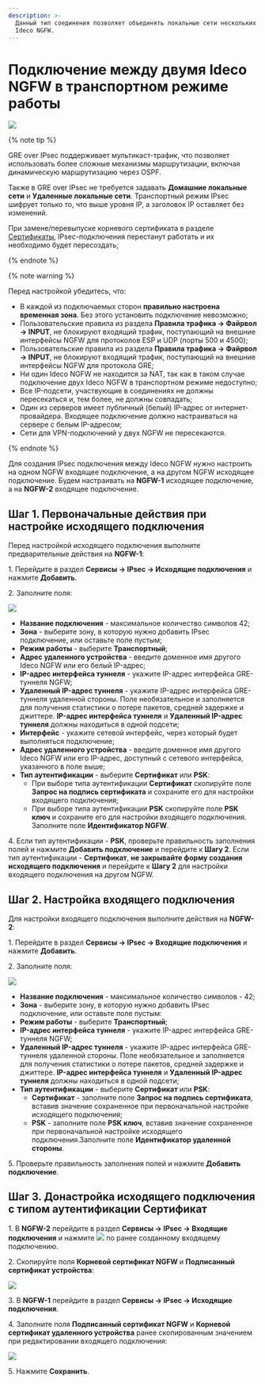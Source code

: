 ```yaml
---
description: >-
  Данный тип соединения позволяет объединять локальные сети нескольких серверов
  Ideco NGFW.
---
```


# Подключение между двумя Ideco NGFW в транспортном режиме работы

![](../../../../../_images/ipsec-utm-to-utm-transport.png)

{% note tip %}

GRE over IPsec поддерживает мультикаст-трафик, что позволяет использовать более сложные механизмы маршрутизации, включая динамическую маршрутизацию через OSPF.

Также в GRE over IPsec не требуется задавать **Домашние локальные сети** и **Удаленные локальные сети**. Транспортный режим IPsec шифрует только то, что выше уровня IP, а заголовок IP оставляет без изменений.

При замене/перевыпуске корневого сертификата в разделе [Сертификаты](../../../../../ngfw/settings/services/certificates/README.md), IPsec-подключения перестанут работать и их необходимо будет пересоздать;

{% endnote %}

{% note warning %}

Перед настройкой убедитесь, что:

* В каждой из подключаемых сторон **правильно настроена временная зона**. Без этого установить подключение невозможно;
* Пользовательские правила из раздела **Правила трафика -> Файрвол -> INPUT**, не блокируют входящий трафик, поступающий на внешние интерфейсы NGFW для протоколов ESP и UDP (порты 500 и 4500);
* Пользовательские правила из раздела **Правила трафика -> Файрвол -> INPUT**, не блокируют входящий трафик, поступающий на внешние интерфейсы NGFW для протокола GRE;
* Ни один Ideco NGFW не находится за NAT, так как в таком случае подключение двух Ideco NGFW в транспортном режиме недоступно;
* Все IP-подсети, участвующие в соединениях не должны пересекаться и, тем более, не должны совпадать;
* Один из серверов имеет публичный (белый) IP-адрес от интернет-провайдера. Входящее подключение должно настраиваться на сервере с белым IP-адресом;
* Сети для VPN-подключений у двух NGFW не пересекаются.

{% endnote %}

Для создания IPsec подключения между Ideco NGFW нужно настроить на одном NGFW входящее подключение, а на другом NGFW исходящее подключение. Будем настраивать на **NGFW-1** исходящее подключение, а на **NGFW-2** входящее подключение.

## Шаг 1. Первоначальные действия при настройке исходящего подключения

Перед настройкой исходящего подключения выполните предварительные действия на **NGFW-1**:

1\. Перейдите в раздел **Сервисы -> IPsec -> Исходящие подключения** и нажмите **Добавить**.

2\. Заполните поля:

![](../../../../../_images/ipsec6.png)
   
   * **Название подключения** - максимальное количество символов 42;
   * **Зона** - выберите зону, в которую нужно добавить IPsec подключение, или оставьте поле пустым;
   * **Режим работы** - выберите **Транспортный**;
   * **Адрес удаленного устройства** - введите доменное имя другого Ideco NGFW или его белый IP-адрес;
   * **IP-адрес интерфейса туннеля** - укажите IP-адрес интерфейса GRE-туннеля NGFW;
   * **Удаленный IP-адрес туннеля** - укажите IP-адрес интерфейса GRE-туннеля удаленной стороны. Поле необязательное и заполняется для получения статистики о потере пакетов, средней задержке и джиттере. **IP-адрес интерфейса туннеля** и **Удаленный IP-адрес туннеля** должны находиться в одной подсети;
   * **Интерфейс** - укажите сетевой интерфейс, через который будет выполняться подключение;
   * **Адрес удаленного устройства** - введите доменное имя другого Ideco NGFW или его IP-адрес, доступный с сетевого интерфейса, указанного в поле выше;
   * **Тип аутентификации** - выберите **Сертификат** или **PSK**:
     * При выборе типа аутентификации **Сертификат** скопируйте поле **Запрос на подпись сертификата** и сохраните его для настройки входящего подключения;
     * При выборе типа аутентификации **PSK** скопируйте поле **PSK ключ** и сохраните его для настройки входящего подключения. Заполните поле **Идентификатор NGFW**.

4\. Если тип аутентификации - **PSK**, проверьте правильность заполнения полей и нажмите **Добавить подключение** и перейдите к **Шагу 2**. Если тип аутентификации - **Сертификат**, **не закрывайте форму создания исходящего подключения** и перейдите к **Шагу 2** для настройки входящего подключения на другом NGFW.

## Шаг 2. Настройка входящего подключения

Для настройки входящего подключения выполните действия на **NGFW-2**:

1\. Перейдите в раздел **Сервисы -> IPsec -> Входящие подключения** и нажмите **Добавить**.

2\. Заполните поля:

![](../../../../../_images/ipsec7.png)

   * **Название подключения** - максимальное количество символов - 42;
   * **Зона** - выберите зону, в которую нужно добавить IPsec подключение, или оставьте поле пустым:
   * **Режим работы** - выберите **Транспортный**;
   * **IP-адрес интерфейса туннеля** - укажите IP-адрес интерфейса GRE-туннеля NGFW;
   * **Удаленный IP-адрес туннеля** - укажите IP-адрес интерфейса GRE-туннеля удаленной стороны. Поле необязательное и заполняется для получения статистики о потере пакетов, средней задержке и джиттере. **IP-адрес интерфейса туннеля** и **Удаленный IP-адрес туннеля** должны находиться в одной подсети;
   * **Тип аутентификации** - выберите **Сертификат** или **PSK**:
     * **Сертификат** - заполните поле **Запрос на подпись сертификата**, вставив значение сохраненное при первоначальной настройке исходящего подключения;
     * **PSK** - заполните поле **PSK ключ**, вставив значение сохраненное при первоначальной настройке исходящего подключения.Заполните поле **Идентификатор удаленной стороны**.

5\. Проверьте правильность заполнения полей и нажмите **Добавить подключение**.

## Шаг 3. Донастройка исходящего подключения с типом аутентификации Сертификат

1\. В **NGFW-2** перейдите в раздел **Сервисы -> IPsec -> Входящие подключения** и нажмите ![](../../../../../_images/icon-edit.png) по ранее созданному входящему подключению.

2\.  Скопируйте поля **Корневой сертификат NGFW** и **Подписанный сертификат устройства**:

  ![](../../../../../_images/ipsec8.png)

3\. В **NGFW-1** перейдите в раздел **Сервисы -> IPsec -> Исходящие подключения**.

4\.  Заполните поля **Подписанный сертификат NGFW** и **Корневой сертификат удаленного устройства** ранее скопированным значением при редактировании входящего подключения:

  ![](../../../../../_images/ipsec9.png)

5\. Нажмите **Сохранить**.
